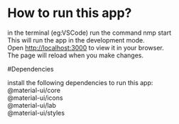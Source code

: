 # How to run this app?
in the terminal (eg:VSCode) run the command nmp start\
This will run the app in the development mode.\
Open [http://localhost:3000](http://localhost:3000) to view it in your browser.\
The page will reload when you make changes.

#Dependencies

install the following dependencies to run this app:\
@material-ui/core\
@material-ui/icons\
@material-ui/lab\
@material-ui/styles

